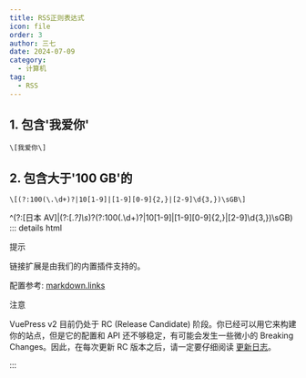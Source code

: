 ```yaml
---
title: RSS正则表达式
icon: file
order: 3
author: 三七
date: 2024-07-09
category:
  - 计算机
tag:
  - RSS
---
```


<!-- more -->

## 1. 包含'我爱你'

```
\[我爱你\]
```

## 2. 包含大于'100 GB'的

```
\[(?:100(\.\d+)?|10[1-9]|[1-9][0-9]{2,}|[2-9]\d{3,})\sGB\]
```

^(?:\[日本 AV\]|(?:\[._?\]\s_)?(?:100(\.\d+)?|10[1-9]|[1-9][0-9]{2,}|[2-9]\d{3,})\sGB)
::: details html
<div class="hint-container tip">
  <p class="hint-container-title">提示</p>
  <p>链接扩展是由我们的内置插件支持的。</p>
  <p>配置参考:
    <a href="https://vuejs.press/zh/reference/config.html#markdown-links" target="_blank" rel="noopener noreferrer">markdown.links</a>
  </p>
</div>

<div class="hint-container warning">
    <p class="hint-container-title">注意</p>
    <p>VuePress v2 目前仍处于 RC (Release Candidate) 阶段。你已经可以用它来构建你的站点，但是它的配置和 API 还不够稳定，有可能会发生一些微小的 Breaking Changes。因此，在每次更新 RC 版本之后，请一定要仔细阅读 <a href="https://github.com/vuepress/core/blob/main/CHANGELOG.md" target="_blank" rel="noopener noreferrer">更新日志</a>。</p>
</div>
:::